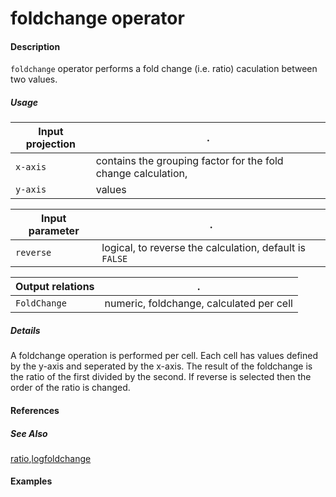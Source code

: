 # foldchange operator

#### Description
`foldchange` operator performs a fold change (i.e. ratio) caculation between two values.

##### Usage
Input projection|.
---|---
`x-axis`  | contains the grouping factor for the fold change calculation, 
`y-axis` | values

Input parameter|.
---|---
`reverse`  | logical, to reverse the calculation, default is `FALSE`


Output relations|.
---|---
`FoldChange`| numeric, foldchange, calculated per cell

##### Details
A foldchange operation is performed per cell. Each cell has values defined by the y-axis and seperated by the x-axis. The result of the foldchange is the ratio of the first divided by the second. If reverse is selected then the order of the ratio is changed.


#### References

##### See Also
[ratio](https://github.com/tercen/ratio_operator),[logfoldchange](https://github.com/tercen/logfoldchange_operator)
#### Examples




 
 
